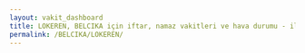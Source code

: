 ```yaml
---
layout: vakit_dashboard
title: LOKEREN, BELCIKA için iftar, namaz vakitleri ve hava durumu - ilçe/eyalet seç
permalink: /BELCIKA/LOKEREN/
---
```


<script type="text/javascript">
  var GLOBAL_COUNTRY = 'BELCIKA';
  var GLOBAL_CITY = 'LOKEREN';
  var GLOBAL_STATE = '';
  var lat = 72;
  var lon = 21;
</script>
